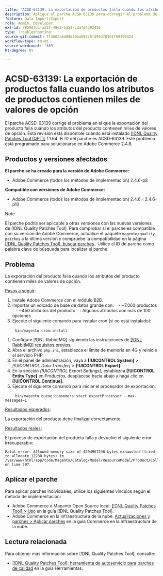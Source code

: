 ```yaml
---
title: 'ACSD-63139: La exportación de productos falla cuando los atributos de productos contienen miles de valores de opción'
description: Aplique el parche ACSD-63139 para corregir el problema de Adobe Commerce en el que la exportación del producto falla cuando los atributos del producto contienen miles de valores de opción.
feature: Data Import/Export
role: Admin, Developer
exl-id: 785907dc-aa3f-49e2-bd52-c3afe4393456
type: Troubleshooting
source-git-commit: 7fdb02a6d89d50ea593c5fd99d78101f89198424
workflow-type: tm+mt
source-wordcount: '369'
ht-degree: 0%

---
```


# ACSD-63139: La exportación de productos falla cuando los atributos de productos contienen miles de valores de opción

El parche ACSD-63139 corrige el problema en el que la exportación del producto falla cuando los atributos del producto contienen miles de valores de opción. Esta revisión está disponible cuando está instalado [[!DNL Quality Patches Tool (QPT)]](/help/tools/quality-patches-tool/quality-patches-tool-to-self-serve-quality-patches.md) 1.1.64. El ID del parche es ACSD-63139. Este problema está programado para solucionarse en Adobe Commerce 2.4.8.

## Productos y versiones afectados

**El parche se ha creado para la versión de Adobe Commerce:**

* Adobe Commerce (todos los métodos de implementación) 2.4.6-p8

**Compatible con versiones de Adobe Commerce:**

* Adobe Commerce (todos los métodos de implementación) 2.4.6 - 2.4.6-p10

>[!NOTE]
>
>El parche podría ser aplicable a otras versiones con las nuevas versiones de [!DNL Quality Patches Tool]. Para comprobar si el parche es compatible con su versión de Adobe Commerce, actualice el paquete `magento/quality-patches` a la última versión y compruebe la compatibilidad en la página [[!DNL Quality Patches Tool]: buscar parches ](https://experienceleague.adobe.com/tools/commerce-quality-patches/index.html). Utilice el ID de parche como palabra clave de búsqueda para localizar el parche.

## Problema

La exportación del producto falla cuando los atributos del producto contienen miles de valores de opción.

<u>Pasos a seguir</u>:

1. Instale Adobe Commerce con el módulo B2B.
1. Importar un volcado de base de datos grande con:
   - ~7.000 productos
   - ~450 atributos del producto
   : Algunos atributos con más de 100 opciones
1. Ejecute el siguiente comando para instalar cron (si no está instalado):

   ```
   bin/magento cron:install
   ```

1. Configure [!DNL RabbitMQ] siguiendo las instrucciones de [[!DNL RabbitMQ] requisitos previos](https://experienceleague.adobe.com/en/docs/commerce-operations/installation-guide/prerequisites/rabbitmq).
1. Abra el archivo `php.ini`, establezca el límite de memoria en 4G y reinicie el servicio PHP.
1. En el panel de administración, vaya a **[!UICONTROL System]** > *[!UICONTROL Data Transfer]* > **[!UICONTROL Export]**.
1. En la sección *[!UICONTROL Export Settings]*, establezca **[!UICONTROL Entity Type]** en *Productos*, desplácese hacia abajo y haga clic en **[!UICONTROL Continue]**.
1. Ejecute el siguiente comando para iniciar el procesador de exportación:

   ```
   bin/magento queue:consumers:start exportProcessor --max-messages=1
   ```

<u>Resultados esperados</u>:

La exportación del producto debe finalizar correctamente.

<u>Resultados reales</u>:

El proceso de exportación del producto falla y devuelve el siguiente error irrecuperable:

```
Fatal error: Allowed memory size of 4294967296 bytes exhausted (tried to allocate 12288 bytes) in /var/www/html/app/code/Magento/Catalog/Model/ResourceModel/Product/Collection.php on line 597
```

## Aplicar el parche

Para aplicar parches individuales, utilice los siguientes vínculos según el método de implementación:

* Adobe Commerce o Magento Open Source local: [[!DNL Quality Patches Tool] > Uso](/help/tools/quality-patches-tool/usage.md) en la guía [!DNL Quality Patches Tool].
* Adobe Commerce en la infraestructura de la nube: [Actualizaciones y parches > Aplicar parches](https://experienceleague.adobe.com/docs/commerce-cloud-service/user-guide/develop/upgrade/apply-patches.html) en la guía Commerce en la infraestructura de la nube.

## Lectura relacionada

Para obtener más información sobre [!DNL Quality Patches Tool], consulte:

* [[!DNL Quality Patches Tool]: herramienta de autoservicio para parches de calidad](/help/tools/quality-patches-tool/quality-patches-tool-to-self-serve-quality-patches.md) en la guía Herramientas.
